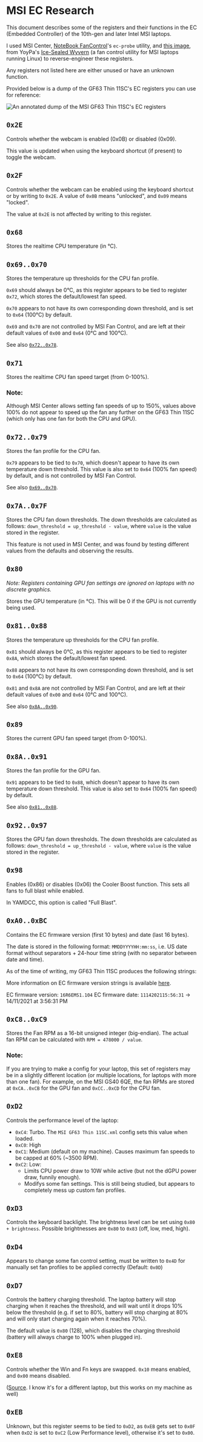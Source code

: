 # MSI EC Research

This document describes some of the registers and their functions in the EC
(Embedded Controller) of the 10th-gen and later Intel MSI laptops.

I used MSI Center, [NoteBook FanControl](https://github.com/hirschmann/nbfc)'s
`ec-probe` utility, and [this image](https://github.com/YoyPa/isw/raw/master/wiki/msi%20ec.png),
from YoyPa's [Ice-Sealed Wyvern](https://github.com/YoyPa/isw/) (a fan control
utility for MSI laptops running Linux) to reverse-engineer these registers.

Any registers not listed here are either unused or have an unknown function.

Provided below is a dump of the GF63 Thin 11SC's EC registers you can use for reference:

![An annotated dump of the MSI GF63 Thin 11SC's EC registers](../Media/MSI-GF63-Thin-11SC-EC.png)

## `0x2E`

Controls whether the webcam is enabled (0x0B) or disabled (0x09).

This value is updated when using the keyboard shortcut (if present) to toggle
the webcam.

## `0x2F`

Controls whether the webcam can be enabled using the keyboard shortcut or by
writing to `0x2E`. A value of `0x0B` means "unlocked", and `0x09` means "locked".

The value at `0x2E` is not affected by writing to this register.

## `0x68`

Stores the realtime CPU temperature (in °C).

## `0x69..0x70`

Stores the temperature up thresholds for the CPU fan profile.

`0x69` should always be 0°C, as this register appears to be tied to register
`0x72`, which stores the default/lowest fan speed.

`0x70` appears to not have its own corresponding down threshold, and is set
to `0x64` (100°C) by default.

`0x69` and `0x70` are not controlled by MSI Fan Control, and are left at their
default values of `0x00` and `0x64` (0°C and 100°C).

See also [`0x72..0x78`](#0x720x78).

## `0x71`

Stores the realtime CPU fan speed target (from 0-100%).

### Note:

Although MSI Center allows setting fan speeds of up to 150%, values
above 100% do not appear to speed up the fan any further on the GF63 Thin 11SC
(which only has one fan for both the CPU and GPU).

## `0x72..0x79`

Stores the fan profile for the CPU fan.

`0x79` appears to be tied to `0x70`, which doesn't appear to have its own
temperature down threshold. This value is also set to `0x64` (100% fan speed)
by default, and is not controlled by MSI Fan Control.

See also [`0x69..0x70`](#0x690x70).

## `0x7A..0x7F`

Stores the CPU fan down thresholds. The down thresholds are calculated as
follows: `down_threshold = up_threshold - value`, where `value` is the value
stored in the register.

This feature is not used in MSI Center, and was found by testing different
values from the defaults and observing the results.

## `0x80`

*Note: Registers containing GPU fan settings are ignored on laptops with no discrete graphics.*

Stores the GPU temperature (in °C). This will be 0 if the GPU is not currently
being used.

## `0x81..0x88`

Stores the temperature up thresholds for the CPU fan profile.

`0x81` should always be 0°C, as this register appears to be tied to register
`0x8A`, which stores the default/lowest fan speed.

`0x88` appears to not have its own corresponding down threshold, and is set
to `0x64` (100°C) by default.

`0x81` and `0x8A` are not controlled by MSI Fan Control, and are left at their
default values of `0x00` and `0x64` (0°C and 100°C).

See also [`0x8A..0x90`](#0x8a0x90).

## `0x89`

Stores the current GPU fan speed target (from 0-100%).

## `0x8A..0x91`

Stores the fan profile for the GPU fan.

`0x91` appears to be tied to `0x88`, which doesn't appear to have its own
temperature down threshold. This value is also set to `0x64` (100% fan speed)
by default.

See also [`0x81..0x88`](#0x810x88).

## `0x92..0x97`

Stores the GPU fan down thresholds. The down thresholds are calculated as
follows: `down_threshold = up_threshold - value`, where `value` is the value
stored in the register.

## `0x98`

Enables (0x86) or disables (0x06) the Cooler Boost function. This sets all fans
to full blast while enabled.

In YAMDCC, this option is called "Full Blast".

## `0xA0..0xBC`

Contains the EC firmware version (first 10 bytes) and date (last 16 bytes).

The date is stored in the following format: `MMDDYYYYHH:mm:ss`, i.e. US date
format without separators + 24-hour time string (with no separator between date
and time).

As of the time of writing, my GF63 Thin 11SC produces the following strings:

More information on EC firmware version strings is available
[here](https://github.com/BeardOverflow/msi-ec/blob/main/docs/device_support_guide.md#firmware-naming).

EC firmware version: `16R6EMS1.104`
EC firmware date: `1114202115:56:31` -> 14/11/2021 at 3:56:31 PM

## `0xC8..0xC9`

Stores the Fan RPM as a 16-bit unsigned integer (big-endian). The actual fan
RPM can be calculated with `RPM = 478000 / value`.

### Note:

If you are trying to make a config for your laptop, this set of registers may
be in a slightly different location (or multiple locations, for laptops with
more than one fan). For example, on the MSI GS40 6QE, the fan RPMs are stored
at `0xCA..0xCB` for the GPU fan and `0xCC..0xCD` for the CPU fan.

## `0xD2`

Controls the performance level of the laptop:

- `0xC4`: Turbo. The `MSI GF63 Thin 11SC.xml` config sets this value when loaded.
- `0xC0`: High
- `0xC1`: Medium (default on my machine). Causes maximum fan speeds to be capped at 60% (~3500 RPM).
- `0xC2`: Low:
  - Limits CPU power draw to 10W while active (but not the dGPU power draw, funnily enough).
  - Modifys some fan settings. This is still being studied, but appears to completely mess up
    custom fan profiles.

## `0xD3`

Controls the keyboard backlight. The brightness level can be set using
`0x80 + brightness`. Possible brightnesses are `0x80` to `0x83`
(off, low, med, high).

## `0xD4`

Appears to change some fan control setting, must be written to `0x4D` for
manually set fan profiles to be applied correctly (Default: `0x0D`)

## `0xD7`

Controls the battery charging threshold. The laptop battery will stop charging
when it reaches the threshold, and will wait until it drops 10% below the
threshold (e.g. if set to 80%, battery will stop charging at 80% and will only
start charging again when it reaches 70%).

The default value is `0x80` (128), which disables the charging threshold
(battery will always charge to 100% when plugged in).

## `0xE8`

Controls whether the Win and Fn keys are swapped. `0x10` means enabled, and `0x00` means disabled.

([Source](https://github.com/BeardOverflow/msi-ec/blob/853ffe3dc74f4dea1e0daeafed1a4562b4bf0130/msi-ec.c#L1036).
I know it's for a different laptop, but this works on my machine as well)

## `0xEB`

Unknown, but this register seems to be tied to `0xD2`, as `0xEB` gets set to
`0x0F` when `0xD2` is set to `0xC2` (Low Performance level), otherwise it's
set to `0x00`.

